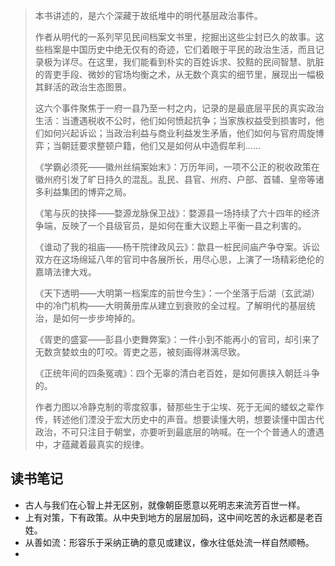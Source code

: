 >   本书讲述的，是六个深藏于故纸堆中的明代基层政治事件。
>
>   作者从明代的一系列罕见民间档案文书里，挖掘出这些尘封已久的故事。这些档案是中国历史中绝无仅有的奇迹，它们着眼于平民的政治生活，而且记录极为详尽。在这里，我们能看到朴实的百姓诉求、狡黠的民间智慧、肮脏的胥吏手段、微妙的官场均衡之术，从无数个真实的细节里，展现出一幅极其鲜活的政治生态图景。
>
>   这六个事件聚焦于一府一县乃至一村之内，记录的是最底层平民的真实政治生活：当遭遇税收不公时，他们如何愤起抗争；当家族权益受到损害时，他们如何兴起诉讼；当政治利益与商业利益发生矛盾，他们如何与官府周旋博弈；当朝廷要求整顿户籍，他们又是如何从中造假牟利……
>
>   《学霸必须死——徽州丝绢案始末》：万历年间，一项不公正的税收政策在徽州府引发了旷日持久的混乱。乱民、县官、州府、户部、首辅、皇帝等诸多利益集团的博弈之局。
>
>   《笔与灰的抉择——婺源龙脉保卫战》：婺源县一场持续了六十四年的经济争端，反映了一个县级官员，是如何在重大议题上平衡一县之利害的。
>
>   《谁动了我的祖庙——杨干院律政风云》：歙县一桩民间庙产争夺案。诉讼双方在这场绵延八年的官司中各展所长，用尽心思，上演了一场精彩绝伦的嘉靖法律大戏。
>
>   《天下透明——大明第一档案库的前世今生》：一个坐落于后湖（玄武湖）中的冷门机构——大明黄册库从建立到衰败的全过程。了解明代的基层统治，是如何一步步垮掉的。
>
>   《胥吏的盛宴——彭县小吏舞弊案》：一件小到不能再小的官司，却引来了无数贪婪蚊虫的叮咬。胥吏之恶，被刻画得淋漓尽致。
>
>   《正统年间的四条冤魂》：四个无辜的清白老百姓，是如何裹挟入朝廷斗争的。
>
>   作者力图以冷静克制的零度叙事，替那些生于尘埃、死于无闻的蝼蚁之辈作传，转述他们湮没于宏大历史中的声音。想要读懂大明，想要读懂中国古代政治，不可只注目于朝堂，亦要听到最底层的呐喊。在一个个普通人的遭遇中，才蕴藏着最真实的规律。

## 读书笔记
- 古人与我们在心智上并无区别，就像朝臣愿意以死明志来流芳百世一样。
- 上有对策，下有政策。从中央到地方的层层加码，这中间吃苦的永远都是老百姓。
- 从善如流：形容乐于采纳正确的意见或建议，像水往低处流一样自然顺畅。
- 